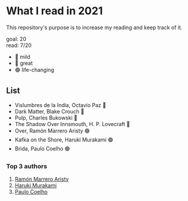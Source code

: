 # What I read in 2021

This repository's purpose is to increase my reading and keep track of it.

goal: 20 \
read: 7/20

- 🔴 mild
- 🔵 great
- 🟢 life-changing

## List

- Vislumbres de la India, Octavio Paz 🔴
- Dark Matter, Blake Crouch 🔵
- Pulp, Charles Bukowski 🔵
- The Shadow Over Innsmouth, H. P. Lovecraft 🔴
- Over, Ramón Marrero Aristy 🟢
- Kafka on the Shore, Haruki Murakami 🟢
- Brida, Paulo Coelho 🟢

### Top 3 authors

1. [Ramón Marrero Aristy](https://www.goodreads.com/author/show/2085073.Ram_n_Marrero_Aristy)
2. [Haruki Murakami](https://www.goodreads.com/author/show/3354.Haruki_Murakami)
3. [Paulo Coelho](https://www.goodreads.com/author/show/566.Paulo_Coelho)
